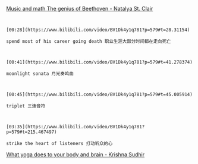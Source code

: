 [Music and math The genius of Beethoven - Natalya St. Clair](https://www.bilibili.com/video/BV1Dk4y1q781?p=579)

```ad-note


[00:28](https://www.bilibili.com/video/BV1Dk4y1q781?p=579#t=28.31154)

spend most of his career going death 职业生涯大部分时间都在走向死亡

```

```ad-note


[00:41](https://www.bilibili.com/video/BV1Dk4y1q781?p=579#t=41.278374)

moonlight sonata 月光奏鸣曲

```

```ad-note


[00:45](https://www.bilibili.com/video/BV1Dk4y1q781?p=579#t=45.005914)

triplet 三连音符

```

```ad-note


[03:35](https://www.bilibili.com/video/BV1Dk4y1q781?p=579#t=215.467497)

strike the heart of listeners 打动听众的心

```

[What yoga does to your body and brain - Krishna Sudhir](https://www.bilibili.com/video/BV1Dk4y1q781?p=580)

```ad-note



```